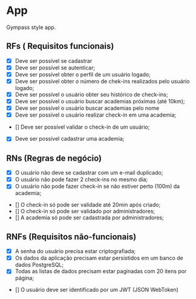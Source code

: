 # App

Gympass style app.

## RFs ( Requisitos funcionais)

- [x]  Deve ser possível se cadastrar
- [x]  Deve ser possível se autenticar;
- [x]  Deve ser possível obter o perfil de um usuário logado;
- [x]  Deve ser possível obter o número de chek-ins realizados pelo usuário logado;
- [x]  Deve ser possível o usuário obter seu histórico de check-ins;
- [x]  Deve ser possível o usuário buscar academias próximas (até 10km);
- [x]  Deve ser possível o usuário buscar academias pelo nome
- [x]  Deve ser possível o usuário realizar check-in em uma academia;
- []  Deve ser possível validar o check-in de um usuário;
- [x]  Deve ser possível cadastrar uma academia;


## RNs (Regras de negócio)

- [x]  O usuário não deve se cadastrar com um e-mail duplicado;
- [x]  O usuário não pode fazer 2 check-ins no mesmo dia;
- [x]  O usuário não pode fazer check-in se não estiver perto (100m) da academia;
- []  O check-in só pode ser validade até 20min após criado;
- []  O check-in só pode ser validado por administradores;
- []  A academia só pode ser cadastrada por administradores;


## RNFs (Requisitos não-funcionais)

- [x]  A senha do usuário precisa estar criptografiada;
- [x]  Os dados da aplicação precisam estar persistidos em um banco de dados PostgreSQL;
- [x]  Todas as listas de dados precisam estar paginadas com 20 itens por página;
- []  O usuário deve ser identificado por um JWT (JSON WebToken)